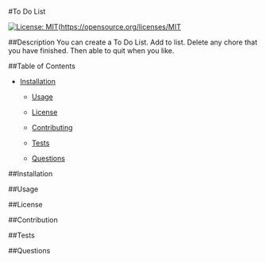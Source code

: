 #To Do List

[![License: MIT](https://img.shields.io/badge/License-IPL_1.0-blue.svg)](https://opensource.org/licenses/MIT)(https://opensource.org/licenses/MIT

##Description
You can create a To Do List. Add to list. Delete any chore that you have finished. Then able to quit when you like.

##Table of Contents
* [Installation](#Installation)
  
  * [Usage](#Usage)
  
  * [License](#License)
  
  * [Contributing](#Contributing)
  
  * [Tests](#Tests)
  
  * [Questions](#Questions)
 
##Installation

##Usage

##License

##Contribution

##Tests

##Questions
